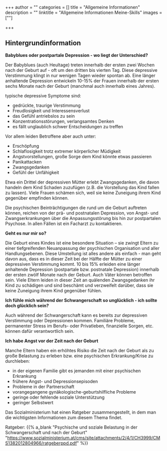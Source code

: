 +++
author = ""
categories = []
title = "Allgemeine Informationen"
description = ""
linktitle = "Allgemeine Informationen Meine-Skills"
images = [""]

+++


## Hintergrundinformation

**Babyblues oder postpartale Depression - wo liegt der Unterschied?**

Der Babyblues (auch Heultage) treten innerhalb der ersten zwei Wochen nach der Geburt auf - oft um den dritten bis vierten Tag. Diese depressive Verstimmung klingt in nur wenigen Tagen wieder spontan ab.
Eine länger anhaltende Depression entwickeln 10-15% der Frauen innerhalb der ersten sechs Monate nach der Geburt (manchmal auch innerhalb eines Jahres). 

typische depressive Symptome sind:

* gedrückte, traurige Verstimmung
* Freudlosigkeit und Interessensverlust
* das Gefühl antriebslos zu sein
* Konzentrationsstörungen, verlangsamtes Denken
* es fällt unglaublich schwer Entscheidungen zu treffen

Vor allem leiden Betroffene aber auch unter:

* Erschöpfung
* Schlaflosigkeit trotz extremer körperlicher Müdigkeit
* Angstvorstellungen, große Sorge dem Kind könnte etwas passieren
* Panikattacken
* Zwangsgedanken
* Gefühl der Unfähigkeit

Etwa ein Drittel der depressiven Mütter erlebt Zwangsgedanken, die davon handeln dem Kind Schaden zuzufügen (z.B. die Vorstellung das Kind fallen zu lassen). Viele Frauen schämen sich, weil sie keine Zuneigung ihrem Kind gegenüber empfinden können.

Die psychischen Beinträchtigungen die rund um die Geburt auftreten können, reichen von der prä- und postnatalen Depression, von Angst- und Zwangserkrankungen über die Anpassungsstörung bis hin zur postpartalen Psychose. In allen Fällen ist ein Facharzt zu kontaktieren.

**Geht es nur mir so?**

Die Geburt eines Kindes ist eine besondere Situation – sie zwingt Eltern zu einer tiefgreifenden Neuanpassung der psychischen Organisation und aller Handlungsebenen. Diese Umstellung ist alles andere als einfach - man geht davon aus, dass es in dieser Zeit bei der Hälfte der Mütter zu einer depressiven Verstimmung kommt. 10 bis 15% erleiden eine länger anhaltende Depression (postpartale bzw. postnatale Depression) innerhalb der ersten zwölf Monate nach der Geburt. Auch Väter können betroffen sein.
Viele Eltern leiden in dieser Zeit an quälenden Zwangsgedanken ihr Kind zu schädigen und sind beschämt und verzweifelt darüber, dass sie keine Zuneigung ihrem Kind gegenüber fühlen.

**Ich fühle mich während der Schwangerschaft so unglücklich - ich sollte doch glücklich sein?**

Auch während der Schwangerschaft kann es bereits zur depressiven Verstimmung oder Depressionen kommen. Familiäre Probleme, permanenter Stress im Berufs- oder Privatleben, finanzielle Sorgen, etc. können dafür verantwortlich sein.

**Ich habe Angst vor der Zeit nach der Geburt**

Manche Eltern haben ein erhöhtes Risiko die Zeit nach der Geburt als zu große Belastung zu erleben bzw. eine psychischen Erkrankung/Krise zu durchleben:

* in der eigenen Familie gibt es jemanden mit einer psychischen Erkrankung
* frühere Angst- und Depressionsepisoden
* Probleme in der Partnerschaft
* vorangegangene gynäkologische-geburtshilfliche Probleme
* geringe oder fehlende soziale Unterstützung
* geringer Selbstwert


Das Sozialministerium hat einen Ratgeber zusammengestellt, in dem man die wichtigsten Informationen zum diesem Thema findet.

Ratgeber: {{% a_blank "Psychische und soziale Belastung in der Schwangerschaft und nach der Geburt" "https://www.sozialministerium.at/cms/site/attachments/2/4/1/CH3999/CMS1382012804966/ratgeberppd.pdf" %}}
